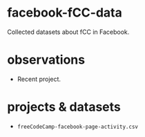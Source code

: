 # facebook-fCC-data

Collected datasets about fCC in Facebook. 

# observations

* Recent project.

# projects & datasets

* `freeCodeCamp-facebook-page-activity.csv`
